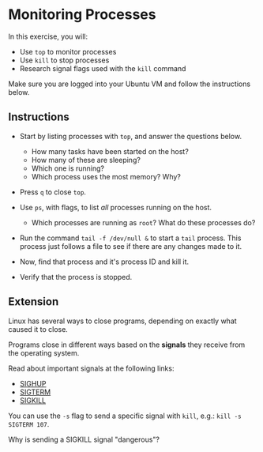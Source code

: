 # Monitoring Processes
In this exercise, you will:
- Use `top` to monitor processes
- Use `kill` to stop processes
- Research signal flags used with the `kill` command

Make sure you are logged into your Ubuntu VM and follow the instructions below.

## Instructions
- Start by listing processes with `top`, and answer the questions below.
  - How many tasks have been started on the host?
  - How many of these are sleeping?
  - Which one is running?
  - Which process uses the most memory? Why?

- Press `q` to close `top`.

- Use `ps`, with flags, to list _all_ processes running on the host.
  - Which processes are running as `root`? What do these processes do?

- Run the command `tail -f /dev/null &` to start a `tail` process. This process just follows a file to see if there are any changes made to it.  
- Now, find that process and it's process ID and kill it.
- Verify that the process is stopped.

## Extension
Linux has several ways to close programs, depending on exactly what caused it to close.

Programs close in different ways based on the **signals** they receive from the operating system.

Read about important signals at the following links:
- [SIGHUP](https://en.wikipedia.org/wiki/SIGHUP)
- [SIGTERM](https://en.wikipedia.org/wiki/Signal_(IPC)#SIGTERM)
- [SIGKILL](https://en.wikipedia.org/wiki/Signal_(IPC)#SIGKILL)

You can use the `-s` flag to send a specific signal with `kill`, e.g.: `kill -s SIGTERM 107`.

Why is sending a SIGKILL signal "dangerous"?
